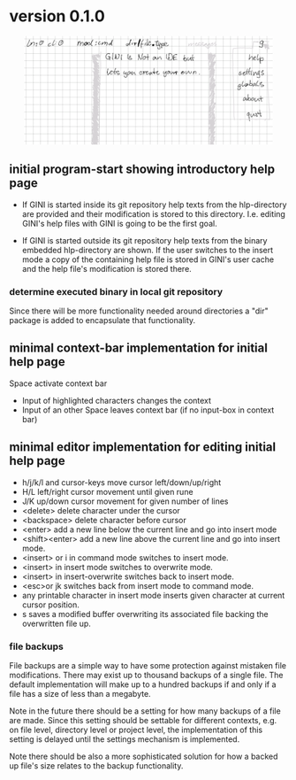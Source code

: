 # version 0.1.0

<p align="center">
  <img width="450" src="gini01.png">
</p>


## initial program-start showing introductory help page

- If GINI is started inside its git repository help texts from the
  hlp-directory are provided and their modification is stored to this
  directory.  I.e. editing GINI's help files with GINI is going to be
  the first goal.

- If GINI is started outside its git repository help texts from the
  binary embedded hlp-directory are shown.  If the user switches to the
  insert mode a copy of the containing help file is stored in GINI's
  user cache and the help file's modification is stored there.

### determine executed binary in local git repository

Since there will be more functionality needed around directories a "dir"
package is added to encapsulate that functionality.


## minimal context-bar implementation for initial help page

Space activate context bar
- Input of highlighted characters changes the context
- Input of an other Space leaves context bar
  (if no input-box in context bar)


## minimal editor implementation for editing initial help page

- h/j/k/l and cursor-keys move cursor left/down/up/right
- H/L left/right cursor movement until given rune
- J/K up/down cursor movement for given number of lines
- \<delete\> delete character under the cursor
- \<backspace\> delete character before cursor
- \<enter\> add a new line below the current line and go into insert
  mode
- \<shift\>\<enter\> add a new line above the current line and go into
  insert mode.
- \<insert\> or i in command mode switches to insert mode.
- \<insert\> in insert mode switches to overwrite mode.
- \<insert\> in insert-overwrite switches back to insert mode.
- \<esc\>or jk switches back from insert mode to command mode.
- any printable character in insert mode inserts given character
  at current cursor position.
- s saves a modified buffer overwriting its associated file backing the
  overwritten file up.

### file backups

File backups are a simple way to have some protection against mistaken
file modifications.  There may exist up to thousand backups of a single
file.  The default implementation will make up to a hundred backups if
and only if a file has a size of less than a megabyte.

Note in the future there should be a setting for how many backups of a
file are made.  Since this setting should be settable for different
contexts, e.g. on file level, directory level or project level, the
implementation of this setting is delayed until the settings mechanism
is implemented.

Note there should be also a more sophisticated solution for how a backed
up file's size relates to the backup functionality.
